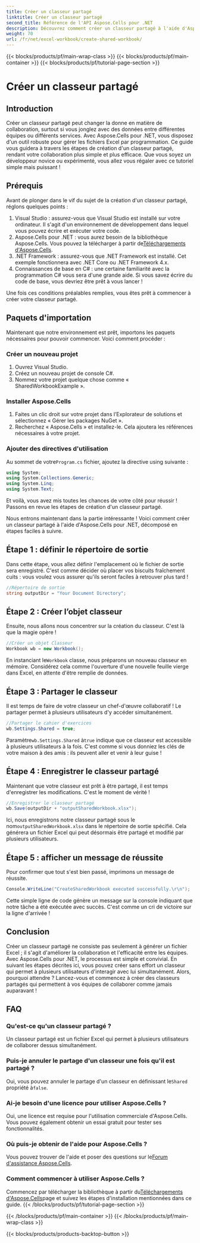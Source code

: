```yaml
---
title: Créer un classeur partagé
linktitle: Créer un classeur partagé
second_title: Référence de l'API Aspose.Cells pour .NET
description: Découvrez comment créer un classeur partagé à l'aide d'Aspose.Cells pour .NET grâce à ce guide simple étape par étape. Idéal pour améliorer la collaboration en équipe.
weight: 70
url: /fr/net/excel-workbook/create-shared-workbook/
---
```


{{< blocks/products/pf/main-wrap-class >}}
{{< blocks/products/pf/main-container >}}
{{< blocks/products/pf/tutorial-page-section >}}

# Créer un classeur partagé

## Introduction

Créer un classeur partagé peut changer la donne en matière de collaboration, surtout si vous jonglez avec des données entre différentes équipes ou différents services. Avec Aspose.Cells pour .NET, vous disposez d'un outil robuste pour gérer les fichiers Excel par programmation. Ce guide vous guidera à travers les étapes de création d'un classeur partagé, rendant votre collaboration plus simple et plus efficace. Que vous soyez un développeur novice ou expérimenté, vous allez vous régaler avec ce tutoriel simple mais puissant !

## Prérequis

Avant de plonger dans le vif du sujet de la création d'un classeur partagé, réglons quelques points :

1. Visual Studio : assurez-vous que Visual Studio est installé sur votre ordinateur. Il s'agit d'un environnement de développement dans lequel vous pouvez écrire et exécuter votre code.
2.  Aspose.Cells pour .NET : vous aurez besoin de la bibliothèque Aspose.Cells. Vous pouvez la télécharger à partir de[Téléchargements d'Aspose.Cells](https://releases.aspose.com/cells/net/).
3. .NET Framework : assurez-vous que .NET Framework est installé. Cet exemple fonctionnera avec .NET Core ou .NET Framework 4.x.
4. Connaissances de base en C# : une certaine familiarité avec la programmation C# vous sera d'une grande aide. Si vous savez écrire du code de base, vous devriez être prêt à vous lancer !

Une fois ces conditions préalables remplies, vous êtes prêt à commencer à créer votre classeur partagé.

## Paquets d'importation

Maintenant que notre environnement est prêt, importons les paquets nécessaires pour pouvoir commencer. Voici comment procéder :

### Créer un nouveau projet
1. Ouvrez Visual Studio.
2. Créez un nouveau projet de console C#.
3. Nommez votre projet quelque chose comme « SharedWorkbookExample ».

### Installer Aspose.Cells
1. Faites un clic droit sur votre projet dans l’Explorateur de solutions et sélectionnez « Gérer les packages NuGet ».
2. Recherchez « Aspose.Cells » et installez-le. Cela ajoutera les références nécessaires à votre projet.

### Ajouter des directives d'utilisation
 Au sommet de votre`Program.cs` fichier, ajoutez la directive using suivante :

```csharp
using System;
using System.Collections.Generic;
using System.Linq;
using System.Text;
```

Et voilà, vous avez mis toutes les chances de votre côté pour réussir ! Passons en revue les étapes de création d'un classeur partagé.

Nous entrons maintenant dans la partie intéressante ! Voici comment créer un classeur partagé à l'aide d'Aspose.Cells pour .NET, décomposé en étapes faciles à suivre.

## Étape 1 : définir le répertoire de sortie

Dans cette étape, vous allez définir l'emplacement où le fichier de sortie sera enregistré. C'est comme décider où placer vos biscuits fraîchement cuits : vous voulez vous assurer qu'ils seront faciles à retrouver plus tard !

```csharp
//Répertoire de sortie
string outputDir = "Your Document Directory";
```

## Étape 2 : Créer l’objet classeur

Ensuite, nous allons nous concentrer sur la création du classeur. C'est là que la magie opère !

```csharp
//Créer un objet Classeur
Workbook wb = new Workbook();
```
 En instanciant le`Workbook` classe, nous préparons un nouveau classeur en mémoire. Considérez cela comme l'ouverture d'une nouvelle feuille vierge dans Excel, en attente d'être remplie de données.

## Étape 3 : Partager le classeur

Il est temps de faire de votre classeur un chef-d'œuvre collaboratif ! Le partager permet à plusieurs utilisateurs d'y accéder simultanément.

```csharp
//Partager le cahier d'exercices
wb.Settings.Shared = true;
```
 Paramètre`wb.Settings.Shared` à`true` indique que ce classeur est accessible à plusieurs utilisateurs à la fois. C'est comme si vous donniez les clés de votre maison à des amis : ils peuvent aller et venir à leur guise !

## Étape 4 : Enregistrer le classeur partagé

Maintenant que votre classeur est prêt à être partagé, il est temps d'enregistrer les modifications. C'est le moment de vérité !

```csharp
//Enregistrer le classeur partagé
wb.Save(outputDir + "outputSharedWorkbook.xlsx");
```
 Ici, nous enregistrons notre classeur partagé sous le nom`outputSharedWorkbook.xlsx` dans le répertoire de sortie spécifié. Cela générera un fichier Excel qui peut désormais être partagé et modifié par plusieurs utilisateurs.

## Étape 5 : afficher un message de réussite

Pour confirmer que tout s'est bien passé, imprimons un message de réussite.

```csharp
Console.WriteLine("CreateSharedWorkbook executed successfully.\r\n");
```
Cette simple ligne de code génère un message sur la console indiquant que notre tâche a été exécutée avec succès. C'est comme un cri de victoire sur la ligne d'arrivée !

## Conclusion 

Créer un classeur partagé ne consiste pas seulement à générer un fichier Excel ; il s'agit d'améliorer la collaboration et l'efficacité entre les équipes. Avec Aspose.Cells pour .NET, le processus est simple et convivial. En suivant les étapes décrites ici, vous pouvez créer sans effort un classeur qui permet à plusieurs utilisateurs d'interagir avec lui simultanément. Alors, pourquoi attendre ? Lancez-vous et commencez à créer des classeurs partagés qui permettent à vos équipes de collaborer comme jamais auparavant !

## FAQ

### Qu'est-ce qu'un classeur partagé ?
Un classeur partagé est un fichier Excel qui permet à plusieurs utilisateurs de collaborer dessus simultanément.

### Puis-je annuler le partage d'un classeur une fois qu'il est partagé ?
 Oui, vous pouvez annuler le partage d'un classeur en définissant le`Shared` propriété à`false`.

### Ai-je besoin d'une licence pour utiliser Aspose.Cells ?
Oui, une licence est requise pour l'utilisation commerciale d'Aspose.Cells. Vous pouvez également obtenir un essai gratuit pour tester ses fonctionnalités.

### Où puis-je obtenir de l'aide pour Aspose.Cells ?
 Vous pouvez trouver de l'aide et poser des questions sur le[Forum d'assistance Aspose.Cells](https://forum.aspose.com/c/cells/9).

### Comment commencer à utiliser Aspose.Cells ?
 Commencez par télécharger la bibliothèque à partir du[Téléchargements d'Aspose.Cells](https://releases.aspose.com/cells/net/)page et suivez les étapes d'installation mentionnées dans ce guide.
{{< /blocks/products/pf/tutorial-page-section >}}

{{< /blocks/products/pf/main-container >}}
{{< /blocks/products/pf/main-wrap-class >}}

{{< blocks/products/products-backtop-button >}}
